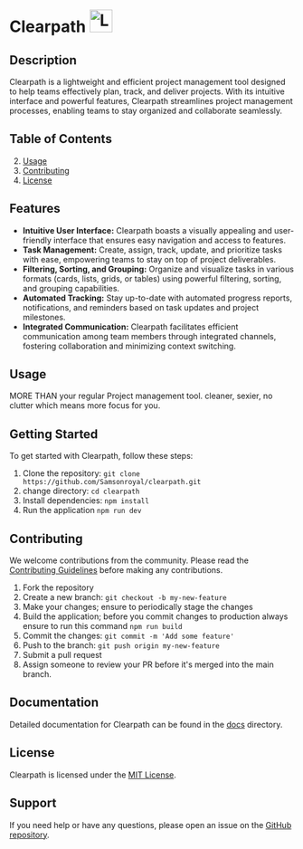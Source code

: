# Clearpath <img src="https://github.com/Samsonroyal/Clearpath/assets/26835888/b04dfbba-fb7f-4afb-b1c5-f9d2ea27bbf7" alt="Logo" width="40" height="40" />

## Description

Clearpath is a lightweight and efficient project management tool designed to help teams effectively plan, track, and deliver projects. With its intuitive interface and powerful features, Clearpath streamlines project management processes, enabling teams to stay organized and collaborate seamlessly.


## Table of Contents

2. [Usage](#usage)
3. [Contributing](#contributing)
4. [License](#license)


## Features

- **Intuitive User Interface:** Clearpath boasts a visually appealing and user-friendly interface that ensures easy navigation and access to features.
- **Task Management:** Create, assign, track, update, and prioritize tasks with ease, empowering teams to stay on top of project deliverables.
- **Filtering, Sorting, and Grouping:** Organize and visualize tasks in various formats (cards, lists, grids, or tables) using powerful filtering, sorting, and grouping capabilities.
- **Automated Tracking:** Stay up-to-date with automated progress reports, notifications, and reminders based on task updates and project milestones.
- **Integrated Communication:** Clearpath facilitates efficient communication among team members through integrated channels, fostering collaboration and minimizing context switching.


## Usage

MORE THAN your regular Project management tool. cleaner, sexier, no clutter which means more focus for you.


## Getting Started

To get started with Clearpath, follow these steps:

1. Clone the repository: `git clone https://github.com/Samsonroyal/clearpath.git`
2. change directory: `cd clearpath`
3. Install dependencies: `npm install`
4. Run the application `npm run dev`

## Contributing

We welcome contributions from the community. Please read the [Contributing Guidelines](CONTRIBUTING.md) before making any contributions.

1. Fork the repository
2. Create a new branch: `git checkout -b my-new-feature`
3. Make your changes; ensure to periodically stage the changes
4. Build the application; before you commit changes to production always ensure to run this command `npm run build`
5. Commit the changes: `git commit -m 'Add some feature'`
6. Push to the branch: `git push origin my-new-feature`
7. Submit a pull request
8. Assign someone to review your PR before it's merged into the main branch.

## Documentation

Detailed documentation for Clearpath can be found in the [docs](docs/) directory.

## License

Clearpath is licensed under the [MIT License](LICENSE).

## Support

If you need help or have any questions, please open an issue on the [GitHub repository](https://github.com/clearpath/clearpath/issues).
